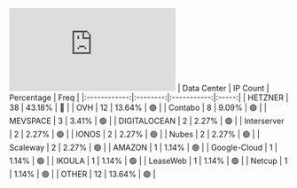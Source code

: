 ![Diagramm](https://github.com/obajay/StateSync-snapshots/blob/main/Projects/Planq/1/README.md)
| Data Center | IP Count | Percentage | Freq |
|:------------:|:--------:|:-----------:|:-----:|
| HETZNER | 38 | 43.18% | 🔴 |
| OVH | 12 | 13.64% | 🟢 |
| Contabo | 8 | 9.09% | 🟢 |
| MEVSPACE | 3 | 3.41% | 🟢 |
| DIGITALOCEAN | 2 | 2.27% | 🟢 |
| Interserver | 2 | 2.27% | 🟢 |
| IONOS | 2 | 2.27% | 🟢 |
| Nubes | 2 | 2.27% | 🟢 |
| Scaleway | 2 | 2.27% | 🟢 |
| AMAZON | 1 | 1.14% | 🟢 |
| Google-Cloud | 1 | 1.14% | 🟢 |
| IKOULA | 1 | 1.14% | 🟢 |
| LeaseWeb | 1 | 1.14% | 🟢 |
| Netcup | 1 | 1.14% | 🟢 |
| OTHER | 12 | 13.64% | 🟢 |